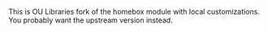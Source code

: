 This is OU Libraries fork of the homebox module with local customizations. You probably want the upstream version instead. 
